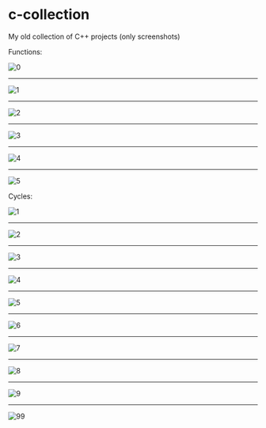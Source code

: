 # c-collection
My old collection of C++ projects (only screenshots)

Functions:

![0](https://raw.githubusercontent.com/aksenof/c-collection/master/functions/0.png)
__________
![1](https://raw.githubusercontent.com/aksenof/c-collection/master/functions/1.png)
__________
![2](https://raw.githubusercontent.com/aksenof/c-collection/master/functions/2.png)
__________
![3](https://raw.githubusercontent.com/aksenof/c-collection/master/functions/3.png)
__________
![4](https://raw.githubusercontent.com/aksenof/c-collection/master/functions/4.png)
__________
![5](https://raw.githubusercontent.com/aksenof/c-collection/master/functions/5.png)


Cycles:

![1](https://raw.githubusercontent.com/aksenof/c-collection/master/cycles/1.png)
__________
![2](https://raw.githubusercontent.com/aksenof/c-collection/master/cycles/2.png)
__________
![3](https://raw.githubusercontent.com/aksenof/c-collection/master/cycles/3.png)
__________
![4](https://raw.githubusercontent.com/aksenof/c-collection/master/cycles/4.png)
__________
![5](https://raw.githubusercontent.com/aksenof/c-collection/master/cycles/5.png)
__________
![6](https://raw.githubusercontent.com/aksenof/c-collection/master/cycles/6.png)
__________
![7](https://raw.githubusercontent.com/aksenof/c-collection/master/cycles/7.png)
__________
![8](https://raw.githubusercontent.com/aksenof/c-collection/master/cycles/8.png)
__________
![9](https://raw.githubusercontent.com/aksenof/c-collection/master/cycles/9.png)
__________
![99](https://raw.githubusercontent.com/aksenof/c-collection/master/cycles/99.png)
